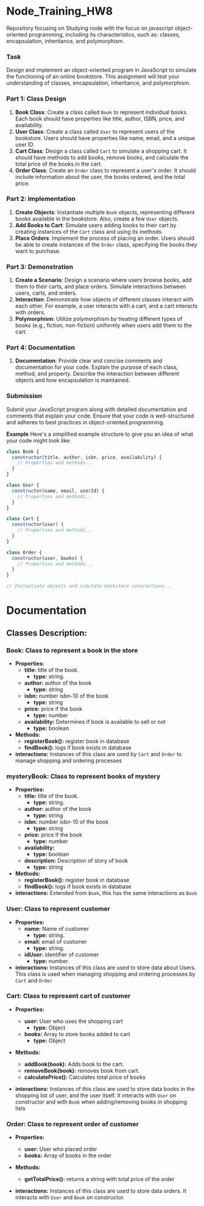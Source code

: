 # Node_Training_HW8
Repository focusing on Studying node with the focus on javascript object-oriented programming, including its characteristics, such as: classes, encapsulation, inheritance, and polymorphism.

### Task

Design and implement an object-oriented program in JavaScript to simulate the functioning of an online bookstore. This assignment will test your understanding of classes, encapsulation, inheritance, and polymorphism.

### **Part 1: Class Design**

1. **Book Class**: Create a class called `Book` to represent individual books. Each book should have properties like title, author, ISBN, price, and availability.
2. **User Class**: Create a class called `User` to represent users of the bookstore. Users should have properties like name, email, and a unique user ID.
3. **Cart Class**: Design a class called `Cart` to simulate a shopping cart. It should have methods to add books, remove books, and calculate the total price of the books in the cart.
4. **Order Class**: Create an `Order` class to represent a user's order. It should include information about the user, the books ordered, and the total price.

### **Part 2: Implementation**

1. **Create Objects**: Instantiate multiple `Book` objects, representing different books available in the bookstore. Also, create a few `User` objects.
2. **Add Books to Cart**: Simulate users adding books to their cart by creating instances of the `Cart` class and using its methods.
3. **Place Orders**: Implement the process of placing an order. Users should be able to create instances of the `Order` class, specifying the books they want to purchase.

### **Part 3: Demonstration**

1. **Create a Scenario**: Design a scenario where users browse books, add them to their carts, and place orders. Simulate interactions between users, carts, and orders.
2. **Interaction**: Demonstrate how objects of different classes interact with each other. For example, a user interacts with a cart, and a cart interacts with orders.
3. **Polymorphism**: Utilize polymorphism by treating different types of books (e.g., fiction, non-fiction) uniformly when users add them to the cart.

### **Part 4: Documentation**

1. **Documentation**: Provide clear and concise comments and documentation for your code. Explain the purpose of each class, method, and property. Describe the interaction between different objects and how encapsulation is maintained.

### **Submission**

Submit your JavaScript program along with detailed documentation and comments that explain your code. Ensure that your code is well-structured and adheres to best practices in object-oriented programming.

**Example**
Here's a simplified example structure to give you an idea of what your code might look like:

```js
class Book {
  constructor(title, author, isbn, price, availability) {
    // Properties and methods...
  }
}

class User {
  constructor(name, email, userId) {
    // Properties and methods...
  }
}

class Cart {
  constructor(user) {
    // Properties and methods...
  }
}

class Order {
  constructor(user, books) {
    // Properties and methods...
  }
}

// Instantiate objects and simulate bookstore interactions...
```

# Documentation

## Classes Description:
### **Book**: Class to represent a book in the store
- **Properties:**
  - **title:** title of the book.
    - **type:** string.
  - **author:** author of the book
    - **type:** string
  - **isbn:** number isbn-10 of the book
    - **type:** string
  - **price:** price if the book
    - **type:** number
  - **availability:** Determines if book is available to sell or not
    - **type:** boolean
- **Methods:**
  - **registerBook():** register book in database
  - **findBook():** logs if book exists in database
- **interactions:** Instances of this class are used by `Cart` and `Order` to manage shopping and ordering processes

### **mysteryBook**: Class to represent books of mystery
- **Properties:**
  - **title:** title of the book.
    - **type:** string.
  - **author:** author of the book
    - **type:** string
  - **isbn:** number isbn-10 of the book
    - **type:** string
  - **price:** price if the book
    - **type:** number
  - **availability:** 
    - **type:** boolean
  - **description:** Description of story of book
    - **type:** string
- **Methods:**
  - **registerBook():** register book in database
  - **findBook():** logs if book exists in database
- **interactions:** Extended from `Book`, this has the same interactions as `Book`

### **User**: Class to represent customer
- **Properties:**
  - **name:** Name of customer
    - **type:** string.
  - **email:** email of customer
    - **type:** string.
  - **idUser:** identifier of customer
    - **type:** number.
- **interactions:** Instances of this class are used to store data about Users. This class is used when managing shopping and ordering processes by `Cart` and `Order`


### **Cart**: Class to represent cart of customer
- **Properties:**
  - **user:** User who uses the shopping cart
    - **type:** Object
  - **books:** Array to store books added to cart
    - **type:** Object

- **Methods:**
  - **addBook(book):** Adds book to the cart.
  - **removeBook(book):** removes book from cart.
  - **calculatePrice():** Calculates total price of books
- **interactions:** Instances of this class are used to store data books in the shopping list of user, and the user itself. It interacts with `User` on constructor and with `Book` when adding/removing books in shopping lists


### **Order**: Class to represent order of customer
- **Properties:**
  - **user:** User who placed order
  - **books:** Array of books in the order

- **Methods:**
  - **getTotalPrice():** returns a string with total price of the order
- **interactions:** Instances of this class are used to store data orders. It interacts with `User` and `Book` on constructor.